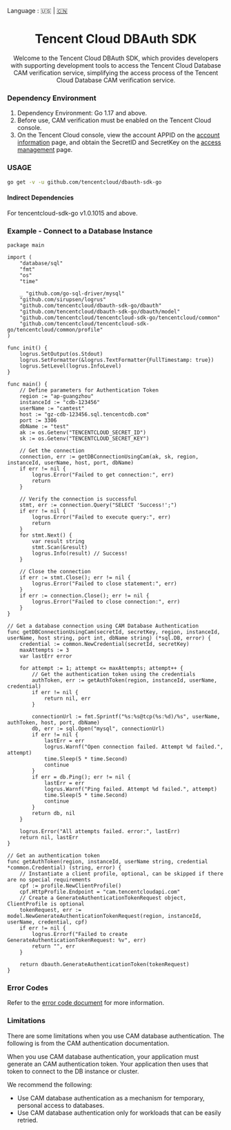 Language : 🇺🇸 | [🇨🇳](./README.zh-CN.md)
<h1 align="center">Tencent Cloud DBAuth SDK</h1>
<div align="center">
Welcome to the Tencent Cloud DBAuth SDK, which provides developers with supporting development tools to access the Tencent Cloud Database CAM verification service, simplifying the access process of the Tencent Cloud Database CAM verification service.
</div>

### Dependency Environment

1. Dependency Environment: Go 1.17 and above.
2. Before use, CAM verification must be enabled on the Tencent Cloud console.
3. On the Tencent Cloud console, view the account APPID on
   the [account information](https://console.cloud.tencent.com/developer) page, and obtain the SecretID and SecretKey on
   the [access management](https://console.cloud.tencent.com/cam/capi) page.

### USAGE

```bash
go get -v -u github.com/tencentcloud/dbauth-sdk-go
```

#### Indirect Dependencies

For tencentcloud-sdk-go v1.0.1015 and above.

### Example - Connect to a Database Instance

```
package main

import (
	"database/sql"
	"fmt"
	"os"
	"time"

	_ "github.com/go-sql-driver/mysql"
	"github.com/sirupsen/logrus"
	"github.com/tencentcloud/dbauth-sdk-go/dbauth"
	"github.com/tencentcloud/dbauth-sdk-go/dbauth/model"
	"github.com/tencentcloud/tencentcloud-sdk-go/tencentcloud/common"
	"github.com/tencentcloud/tencentcloud-sdk-go/tencentcloud/common/profile"
)

func init() {
	logrus.SetOutput(os.Stdout)
	logrus.SetFormatter(&logrus.TextFormatter{FullTimestamp: true})
	logrus.SetLevel(logrus.InfoLevel)
}

func main() {
	// Define parameters for Authentication Token
	region := "ap-guangzhou"
	instanceId := "cdb-123456"
	userName := "camtest"
	host := "gz-cdb-123456.sql.tencentcdb.com"
	port := 3306
	dbName := "test"
	ak := os.Getenv("TENCENTCLOUD_SECRET_ID")
	sk := os.Getenv("TENCENTCLOUD_SECRET_KEY")

	// Get the connection
	connection, err := getDBConnectionUsingCam(ak, sk, region, instanceId, userName, host, port, dbName)
	if err != nil {
		logrus.Error("Failed to get connection:", err)
		return
	}

	// Verify the connection is successful
	stmt, err := connection.Query("SELECT 'Success!';")
	if err != nil {
		logrus.Error("Failed to execute query:", err)
		return
	}
	for stmt.Next() {
		var result string
		stmt.Scan(&result)
		logrus.Info(result) // Success!
	}

	// Close the connection
	if err := stmt.Close(); err != nil {
		logrus.Error("Failed to close statement:", err)
	}
	if err := connection.Close(); err != nil {
		logrus.Error("Failed to close connection:", err)
	}
}

// Get a database connection using CAM Database Authentication
func getDBConnectionUsingCam(secretId, secretKey, region, instanceId, userName, host string, port int, dbName string) (*sql.DB, error) {
	credential := common.NewCredential(secretId, secretKey)
	maxAttempts := 3
	var lastErr error

	for attempt := 1; attempt <= maxAttempts; attempt++ {
		// Get the authentication token using the credentials
		authToken, err := getAuthToken(region, instanceId, userName, credential)
		if err != nil {
			return nil, err
		}

		connectionUrl := fmt.Sprintf("%s:%s@tcp(%s:%d)/%s", userName, authToken, host, port, dbName)
		db, err := sql.Open("mysql", connectionUrl)
		if err != nil {
			lastErr = err
			logrus.Warnf("Open connection failed. Attempt %d failed.", attempt)
			time.Sleep(5 * time.Second)
			continue
		}
		if err = db.Ping(); err != nil {
			lastErr = err
			logrus.Warnf("Ping failed. Attempt %d failed.", attempt)
			time.Sleep(5 * time.Second)
			continue
		}
		return db, nil
	}

	logrus.Error("All attempts failed. error:", lastErr)
	return nil, lastErr
}

// Get an authentication token
func getAuthToken(region, instanceId, userName string, credential *common.Credential) (string, error) {
	// Instantiate a client profile, optional, can be skipped if there are no special requirements
	cpf := profile.NewClientProfile()
	cpf.HttpProfile.Endpoint = "cam.tencentcloudapi.com"
	// Create a GenerateAuthenticationTokenRequest object, ClientProfile is optional
	tokenRequest, err := model.NewGenerateAuthenticationTokenRequest(region, instanceId, userName, credential, cpf)
	if err != nil {
		logrus.Errorf("Failed to create GenerateAuthenticationTokenRequest: %v", err)
		return "", err
	}

	return dbauth.GenerateAuthenticationToken(tokenRequest)
}

```

### Error Codes

Refer to the [error code document](https://cloud.tencent.com/document/product/598/33168) for more information.

### Limitations

There are some limitations when you use CAM database authentication. The following is from the CAM authentication
documentation.

When you use CAM database authentication, your application must generate an CAM authentication token. Your application
then uses that token to connect to the DB instance or cluster.

We recommend the following:

* Use CAM database authentication as a mechanism for temporary, personal access to databases.
* Use CAM database authentication only for workloads that can be easily retried.
